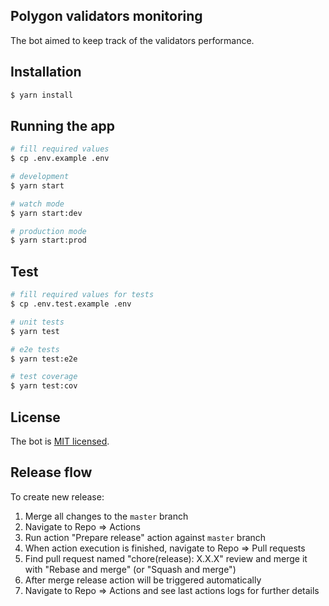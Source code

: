 ## Polygon validators monitoring

The bot aimed to keep track of the validators performance.

## Installation

```bash
$ yarn install
```

## Running the app

```bash
# fill required values
$ cp .env.example .env

# development
$ yarn start

# watch mode
$ yarn start:dev

# production mode
$ yarn start:prod
```

## Test

```bash
# fill required values for tests
$ cp .env.test.example .env

# unit tests
$ yarn test

# e2e tests
$ yarn test:e2e

# test coverage
$ yarn test:cov
```

## License

The bot is [MIT licensed](LICENSE).

## Release flow

To create new release:

1. Merge all changes to the `master` branch
1. Navigate to Repo => Actions
1. Run action "Prepare release" action against `master` branch
1. When action execution is finished, navigate to Repo => Pull requests
1. Find pull request named "chore(release): X.X.X" review and merge it with "Rebase and merge" (or "Squash and merge")
1. After merge release action will be triggered automatically
1. Navigate to Repo => Actions and see last actions logs for further details
